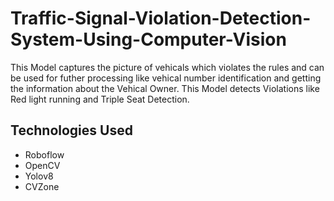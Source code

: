 # Traffic-Signal-Violation-Detection-System-Using-Computer-Vision
This Model captures the picture of vehicals which violates the rules and can be used for futher processing like vehical number identification and getting the information about the Vehical Owner.
This Model detects Violations like Red light running and Triple Seat Detection.

## Technologies Used
- Roboflow
- OpenCV
- Yolov8
- CVZone
